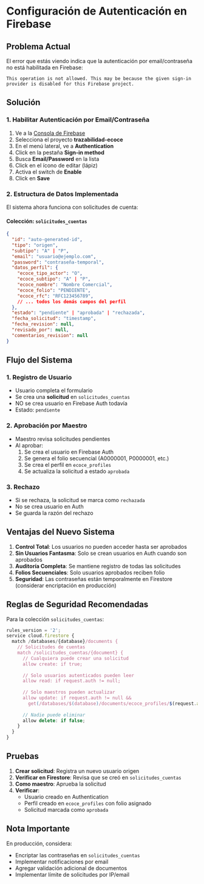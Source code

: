 # Configuración de Autenticación en Firebase

## Problema Actual
El error que estás viendo indica que la autenticación por email/contraseña no está habilitada en Firebase:

```
This operation is not allowed. This may be because the given sign-in provider is disabled for this Firebase project.
```

## Solución

### 1. Habilitar Autenticación por Email/Contraseña

1. Ve a la [Consola de Firebase](https://console.firebase.google.com)
2. Selecciona el proyecto **trazabilidad-ecoce**
3. En el menú lateral, ve a **Authentication**
4. Click en la pestaña **Sign-in method**
5. Busca **Email/Password** en la lista
6. Click en el ícono de editar (lápiz)
7. Activa el switch de **Enable**
8. Click en **Save**

### 2. Estructura de Datos Implementada

El sistema ahora funciona con solicitudes de cuenta:

#### Colección: `solicitudes_cuentas`
```json
{
  "id": "auto-generated-id",
  "tipo": "origen",
  "subtipo": "A" | "P",
  "email": "usuario@ejemplo.com",
  "password": "contraseña-temporal",
  "datos_perfil": {
    "ecoce_tipo_actor": "O",
    "ecoce_subtipo": "A" | "P",
    "ecoce_nombre": "Nombre Comercial",
    "ecoce_folio": "PENDIENTE",
    "ecoce_rfc": "RFC123456789",
    // ... todos los demás campos del perfil
  },
  "estado": "pendiente" | "aprobada" | "rechazada",
  "fecha_solicitud": "timestamp",
  "fecha_revision": null,
  "revisado_por": null,
  "comentarios_revision": null
}
```

## Flujo del Sistema

### 1. Registro de Usuario
- Usuario completa el formulario
- Se crea una **solicitud** en `solicitudes_cuentas`
- NO se crea usuario en Firebase Auth todavía
- Estado: `pendiente`

### 2. Aprobación por Maestro
- Maestro revisa solicitudes pendientes
- Al aprobar:
  1. Se crea el usuario en Firebase Auth
  2. Se genera el folio secuencial (A0000001, P0000001, etc.)
  3. Se crea el perfil en `ecoce_profiles`
  4. Se actualiza la solicitud a estado `aprobada`

### 3. Rechazo
- Si se rechaza, la solicitud se marca como `rechazada`
- No se crea usuario en Auth
- Se guarda la razón del rechazo

## Ventajas del Nuevo Sistema

1. **Control Total**: Los usuarios no pueden acceder hasta ser aprobados
2. **Sin Usuarios Fantasma**: Solo se crean usuarios en Auth cuando son aprobados
3. **Auditoría Completa**: Se mantiene registro de todas las solicitudes
4. **Folios Secuenciales**: Solo usuarios aprobados reciben folio
5. **Seguridad**: Las contraseñas están temporalmente en Firestore (considerar encriptación en producción)

## Reglas de Seguridad Recomendadas

Para la colección `solicitudes_cuentas`:

```javascript
rules_version = '2';
service cloud.firestore {
  match /databases/{database}/documents {
    // Solicitudes de cuentas
    match /solicitudes_cuentas/{document} {
      // Cualquiera puede crear una solicitud
      allow create: if true;
      
      // Solo usuarios autenticados pueden leer
      allow read: if request.auth != null;
      
      // Solo maestros pueden actualizar
      allow update: if request.auth != null && 
        get(/databases/$(database)/documents/ecoce_profiles/$(request.auth.uid)).data.ecoce_tipo_actor == 'M';
      
      // Nadie puede eliminar
      allow delete: if false;
    }
  }
}
```

## Pruebas

1. **Crear solicitud**: Registra un nuevo usuario origen
2. **Verificar en Firestore**: Revisa que se creó en `solicitudes_cuentas`
3. **Como maestro**: Aprueba la solicitud
4. **Verificar**:
   - Usuario creado en Authentication
   - Perfil creado en `ecoce_profiles` con folio asignado
   - Solicitud marcada como `aprobada`

## Nota Importante

En producción, considera:
- Encriptar las contraseñas en `solicitudes_cuentas`
- Implementar notificaciones por email
- Agregar validación adicional de documentos
- Implementar límite de solicitudes por IP/email